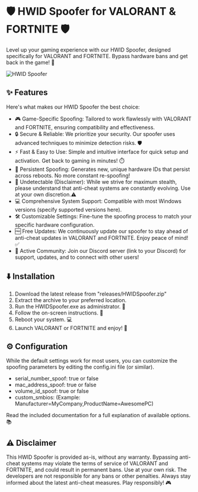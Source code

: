 # 🛡️ HWID Spoofer for VALORANT & FORTNITE 🛡️

Level up your gaming experience with our HWID Spoofer, designed specifically for VALORANT and FORTNITE. Bypass hardware bans and get back in the game! 🚀

![HWID Spoofer](assets/hwid.jpg) <!-- Replace with your actual image -->

## ✨ Features

Here's what makes our HWID Spoofer the best choice:

*   🎮 Game-Specific Spoofing: Tailored to work flawlessly with VALORANT and FORTNITE, ensuring compatibility and effectiveness.
*   🔒 Secure & Reliable:  We prioritize your security.  Our spoofer uses advanced techniques to minimize detection risks.  🛡️
*   ⚡ Fast & Easy to Use: Simple and intuitive interface for quick setup and activation.  Get back to gaming in minutes! ⏱️
*   🔄 Persistent Spoofing: Generates new, unique hardware IDs that persist across reboots. No more constant re-spoofing!
*   💯 Undetectable (Disclaimer):  While we strive for maximum stealth, please understand that anti-cheat systems are constantly evolving. Use at your own discretion.⚠️
*   💻 Comprehensive System Support: Compatible with most Windows versions (specify supported versions here).
*   🛠️ Customizable Settings: Fine-tune the spoofing process to match your specific hardware configuration.
*   🆓 Free Updates: We continuously update our spoofer to stay ahead of anti-cheat updates in VALORANT and FORTNITE. Enjoy peace of mind! ✅
*   📢 Active Community: Join our Discord server (link to your Discord) for support, updates, and to connect with other users!

## ⬇️ Installation

1.  Download the latest release from "releases/HWIDSpoofer.zip"
2.  Extract the archive to your preferred location.
3.  Run the HWIDSpoofer.exe as administrator. 🔑
4.  Follow the on-screen instructions. 📝
5.  Reboot your system. 💻
6.  Launch VALORANT or FORTNITE and enjoy! 🎉

## ⚙️ Configuration

While the default settings work for most users, you can customize the spoofing parameters by editing the config.ini file (or similar).

*   serial_number_spoof: true or false
*   mac_address_spoof: true or false
*   volume_id_spoof: true or false
*   custom_smbios:  (Example: Manufacturer=MyCompany,ProductName=AwesomePC)

Read the included documentation for a full explanation of available options. 📚

## ⚠️ Disclaimer

This HWID Spoofer is provided as-is, without any warranty. Bypassing anti-cheat systems may violate the terms of service of VALORANT and FORTNITE, and could result in permanent bans.  Use at your own risk. The developers are not responsible for any bans or other penalties. Always stay informed about the latest anti-cheat measures. Play responsibly! 🎮
